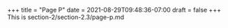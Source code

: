 +++
title = "Page P"
date = 2021-08-29T09:48:36-07:00
draft = false
+++
This is section-2/section-2.3/page-p.md
